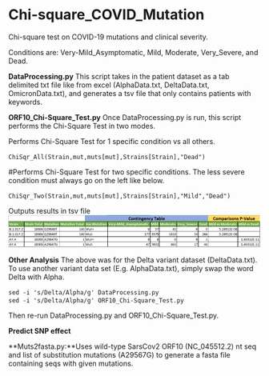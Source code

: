 # Chi-square_COVID_Mutation
Chi-square test on COVID-19 mutations and clinical severity.

Conditions are: Very-Mild_Asymptomatic, Mild, Moderate, Very_Severe, and Dead.



**DataProcessing.py**
This script takes in the patient dataset as a tab delimited txt file like from excel (AlphaData.txt, DeltaData.txt, OmicronData.txt), and generates a tsv file that only contains patients with keywords.


**ORF10_Chi-Square_Test.py**
Once DataProcessing.py is run, this script performs the Chi-Square Test in two modes.

Performs Chi-Square Test for 1 specific condition vs all others.
```
ChiSqr_All(Strain,mut,muts[mut],Strains[Strain],"Dead")
```

#Performs Chi-Square Test for two specific conditions. The less severe condition must always go on the left like below. 
```
ChiSqr_Two(Strain,mut,muts[mut],Strains[Strain],"Mild","Dead")
```

Outputs results in tsv file
![alt text](https://github.com/jahaltom/Chi-square_COVID_Mutation/blob/main/OutputExample.PNG?raw=true)




**Other Analysis**
The above was for the Delta variant dataset (DeltaData.txt). To use another variant data set (E.g. AlphaData.txt), simply swap the word Delta with Alpha.
```
sed -i 's/Delta/Alpha/g' DataProcessing.py
sed -i 's/Delta/Alpha/g' ORF10_Chi-Square_Test.py
```
Then re-run DataProcessing.py and ORF10_Chi-Square_Test.py.

**Predict SNP effect**

**Muts2fasta.py:**Uses wild-type SarsCov2 ORF10 (NC_045512.2) nt seq and list of substitution mutations (A29567G) to generate a fasta file containing seqs with given mutations. 

